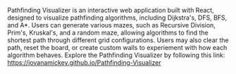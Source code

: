 Pathfinding Visualizer is an interactive web application built with React, designed to visualize pathfinding algorithms, including Dijkstra's, DFS, BFS, and A*. Users can generate various mazes, such as Recursive Division, Prim's, Kruskal's, and a random maze, allowing algorithms to find the shortest path through different grid configurations. Users may also clear the path, reset the board, or create custom walls to experiement with how each algorithm behaves. Explore the Pathfinding Visualizer by following this link: https://jovanamickey.github.io/Pathfinding-Visualizer
